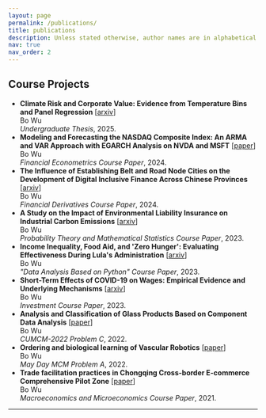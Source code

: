 ```yaml
---
layout: page
permalink: /publications/
title: publications
description: Unless stated otherwise, author names are in alphabetical order. Listed in reverse chronological order
nav: true
nav_order: 2
---
```


## Course Projects
- **Climate Risk and Corporate Value: Evidence from Temperature Bins and Panel Regression** \[[arxiv](https://arxiv.org/abs/2503.14233)\]<br>
  Bo Wu<br>
  *Undergraduate Thesis*, 2025.
- **Modeling and Forecasting the NASDAQ Composite Index: An ARMA and VAR Approach with EGARCH Analysis on NVDA and MSFT** \[[paper](/assets/pdf/Econometrics.pdf)\]<br>
  Bo Wu<br>
  *Financial Econometrics Course Paper*, 2024.
- **The Influence of Establishing Belt and Road Node Cities on the Development of Digital Inclusive Finance Across Chinese Provinces** \[[arxiv](https://arxiv.org/abs/2504.15316)\]<br>
  Bo Wu<br>
  *Financial Derivatives Course Paper*, 2024.
- **A Study on the Impact of Environmental Liability Insurance on Industrial Carbon Emissions** \[[arxiv](https://arxiv.org/abs/2503.15445)\]<br>
  Bo Wu<br>
  *Probability Theory and Mathematical Statistics Course Paper*, 2023.
- **Income Inequality, Food Aid, and 'Zero Hunger': Evaluating Effectiveness During Lula's Administration** \[[arxiv](https://arxiv.org/abs/2503.16126)\]<br>
  Bo Wu<br>
  *"Data Analysis Based on Python" Course Paper*, 2023.
- **Short-Term Effects of COVID-19 on Wages: Empirical Evidence and Underlying Mechanisms** \[[arxiv](https://arxiv.org/abs/2504.10554)\]<br>
  Bo Wu<br>
  *Investment Course Paper*, 2023.
- **Analysis and Classification of Glass Products Based on Component Data Analysis** \[[paper](/assets/pdf/glass.pdf)\]<br>
  Bo Wu<br>
  *CUMCM-2022 Problem C*, 2022.
- **Ordering and biological learning of Vascular Robotics** \[[paper](/assets/pdf/Vascular.pdf)\]<br>
  Bo Wu<br>
  *May Day MCM Problem A*, 2022.
- **Trade facilitation practices in Chongqing Cross-border E-commerce Comprehensive Pilot Zone** \[[paper](/assets/pdf/Chongqing.pdf)\]<br>
  Bo Wu<br>
  *Macroeconomics and Microeconomics Course Paper*, 2021.

---
